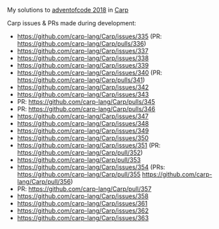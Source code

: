 My solutions to [adventofcode 2018](https://adventofcode.com/2018) in
[Carp](https://github.com/carp-lang/Carp)

Carp issues & PRs made during development:
- https://github.com/carp-lang/Carp/issues/335 (PR: https://github.com/carp-lang/Carp/pulls/336)
- https://github.com/carp-lang/Carp/issues/337
- https://github.com/carp-lang/Carp/issues/338
- https://github.com/carp-lang/Carp/issues/339
- https://github.com/carp-lang/Carp/issues/340 (PR: https://github.com/carp-lang/Carp/pulls/341)
- https://github.com/carp-lang/Carp/issues/342
- https://github.com/carp-lang/Carp/issues/343
- PR: https://github.com/carp-lang/Carp/pulls/345
- PR: https://github.com/carp-lang/Carp/pulls/346
- https://github.com/carp-lang/Carp/issues/347
- https://github.com/carp-lang/Carp/issues/348
- https://github.com/carp-lang/Carp/issues/349
- https://github.com/carp-lang/Carp/issues/350
- https://github.com/carp-lang/Carp/issues/351 (PR: https://github.com/carp-lang/Carp/pull/352)
- https://github.com/carp-lang/Carp/pull/353
- https://github.com/carp-lang/Carp/issues/354 (PRs: https://github.com/carp-lang/Carp/pull/355 https://github.com/carp-lang/Carp/pull/356)
- PR: https://github.com/carp-lang/Carp/pull/357
- https://github.com/carp-lang/Carp/issues/358
- https://github.com/carp-lang/Carp/issues/361
- https://github.com/carp-lang/Carp/issues/362
- https://github.com/carp-lang/Carp/issues/363
